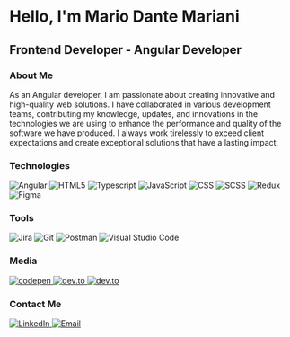 <h1>Hello, I'm Mario Dante Mariani</h1>

<h2>Frontend Developer - Angular Developer</h2>

### About Me

As an Angular developer, I am passionate about creating innovative and high-quality web solutions. 
I have collaborated in various development teams, contributing my knowledge, updates, and innovations in the technologies we are using to enhance the performance and quality of the software we have produced.
I always work tirelessly to exceed client expectations and create exceptional solutions that have a lasting impact.

### Technologies
![Angular](https://img.shields.io/badge/-Angular-333333?style=flat&logo=angular)
![HTML5](https://img.shields.io/badge/-HTML5-333333?style=flat&logo=HTML5)
![Typescript](https://img.shields.io/badge/-Typescript-333333?style=flat&logo=typescript)
![JavaScript](https://img.shields.io/badge/-JavaScript-333333?style=flat&logo=javascript)
![CSS](https://img.shields.io/badge/-CSS-333333?style=flat&logo=CSS3&logoColor=1572B6)
![SCSS](https://img.shields.io/badge/-SCSS-333333?style=flat&logo=SASS&logoColor=CE6B9E)
![Redux](https://img.shields.io/badge/-Redux-333333?style=flat&logo=redux)
![Figma](https://img.shields.io/badge/-Figma-333333?style=flat&logo=figma)
<br/>

### Tools
![Jira](https://img.shields.io/badge/jira-%230A0FFF.svg?style=flat&logo=jira)
![Git](https://img.shields.io/badge/git-%23F05033.svg?style=flat&logo=git&logoColor=white)
![Postman](https://img.shields.io/badge/Postman-FF6C37?style=flat&logo=postman&logoColor=white)
![Visual Studio Code](https://img.shields.io/badge/Visual%20Studio%20Code-0078d7.svg?style=flat&logo=visual-studio-code)

### Media
<a href="https://codepen.io/mariodante"  target="_blank" rel="noreferrer" >
<img alt="codepen" src="https://img.shields.io/badge/Codepen-000000?style=flat&logo=codepen&logoColor=white"/>
</a>
<a href="https://dev.to/mariodante" target="blank">
<img alt="dev.to" src="https://img.shields.io/badge/dev.to-0A0A0A?style=flat&logo=dev.to&logoColor=white">
</a>

<a href="https://mariodante.medium.com/" target="blank">
<img alt="dev.to" src="https://img.shields.io/badge/Medium-12100E?style=flat&logo=medium&logoColor=white">
</a>

### Contact Me
<a href="https://www.linkedin.com/in/mario-dante-mariani/">
<img alt="LinkedIn" src="https://img.shields.io/badge/LinkedIn-Mario%20Mariani-blue?style=flat-square&logo=linkedin">
</a>
<a href="mailto:mariodante@gmail.com?subject=Github connection">
 <img alt="Email" src="https://img.shields.io/badge/Gmail-mariodante@gmail.com-blue?style=flat-square&logo=gmail">
</a>




<!--
<a href="https://www.atlassian.com/es/software/jira" target="_blank" rel="noreferrer"> <img src="https://www.vectorlogo.zone/logos/atlassian_jira/atlassian_jira-icon.svg" alt="git" width="40" height="40"/> </a>
<a href="https://git-scm.com/" target="_blank" rel="noreferrer"> <img src="https://www.vectorlogo.zone/logos/git-scm/git-scm-icon.svg" alt="git" width="40" height="40"/> </a>
<a href="https://www.postman.com/" target="_blank" rel="noreferrer"> <img src="https://www.vectorlogo.zone/logos/getpostman/getpostman-icon.svg" alt="git" width="40" height="40"/> </a>
<a href="https://code.visualstudio.com/" target="_blank" rel="noreferrer"> <img src="https://www.vectorlogo.zone/logos/visualstudio_code/visualstudio_code-icon.svg" alt="git" width="40" height="40"/> </a>
-->




 <!--

  <br/>
  
  ![React](https://img.shields.io/badge/-React-333333?style=flat&logo=react)
  
  <br/>
  ![Node.js](https://img.shields.io/badge/-Node.js-333333?style=flat&logo=node.js)
  ![Express](https://img.shields.io/badge/-Express-333333?style=flat&logo=express)
  ![PostgreSQL](https://img.shields.io/badge/-PostgreSQL-333333?style=flat&logo=postgresql)
  ![Sequelize](https://img.shields.io/badge/-Sequelize-333333?style=flat&logo=sequelize)
  ![MongoDB](https://img.shields.io/badge/-MongoDB-333333?style=flat&logo=MongoDB)




<h3 align="left">Connect with me:</h3>
<p align="left">
<a href="https://linkedin.com/in/mario-dante-mariani" target="blank"><img src="https://raw.githubusercontent.com/rahuldkjain/github-profile-readme-generator/master/src/images/icons/Social/linked-in-alt.svg" alt="mario-dante-mariani" height="30" width="40" /></a>
<a href="https://medium.com/@mariodante" target="blank"><img align="center" src="https://raw.githubusercontent.com/rahuldkjain/github-profile-readme-generator/master/src/images/icons/Social/medium.svg" alt="@mariodante" height="30" width="40" /></a>
 

 
<a href="https://codepen.io/mariodante" target="blank"><img align="center" src="https://raw.githubusercontent.com/rahuldkjain/github-profile-readme-generator/master/src/images/icons/Social/codepen.svg" alt="mariodante" height="30" width="40" /></a>
<a href="https://dev.to/mariodante" target="blank"><img align="center" src="https://raw.githubusercontent.com/rahuldkjain/github-profile-readme-generator/master/src/images/icons/Social/devto.svg" alt="mariodante" height="30" width="40" /></a>
<a href="https://codesandbox.com/mariodante" target="blank"><img align="center" src="https://raw.githubusercontent.com/rahuldkjain/github-profile-readme-generator/master/src/images/icons/Social/codesandbox.svg" alt="mariodante" height="30" width="40" /></a>
<a href="https://www.hackerrank.com/mariodante" target="blank"><img align="center" src="https://raw.githubusercontent.com/rahuldkjain/github-profile-readme-generator/master/src/images/icons/Social/hackerrank.svg" alt="mariodante" height="30" width="40" /></a>

</p>

<h3 align="left">Languages:</h3>
<p align="left">
  <a href="https://angular.io" target="_blank" rel="noreferrer"> <img src="https://angular.io/assets/images/logos/angular/angular.svg" alt="angular" width="40" height="40"/> </a>
  <a href="https://www.w3.org/html/" target="_blank" rel="noreferrer"> <img src="https://raw.githubusercontent.com/devicons/devicon/master/icons/html5/html5-original-wordmark.svg" alt="html5" width="40" height="40"/> </a> 
  <a href="https://developer.mozilla.org/en-US/docs/Web/JavaScript" target="_blank" rel="noreferrer"> <img src="https://raw.githubusercontent.com/devicons/devicon/master/icons/javascript/javascript-original.svg" alt="javascript" width="40" height="40"/> </a> <a href="https://sass-lang.com" target="_blank" rel="noreferrer"> <img src="https://raw.githubusercontent.com/devicons/devicon/master/icons/sass/sass-original.svg" alt="sass" width="40" height="40"/> </a> 
  <a href="https://www.typescriptlang.org/" target="_blank" rel="noreferrer"> <img src="https://raw.githubusercontent.com/devicons/devicon/master/icons/typescript/typescript-original.svg" alt="typescript" width="40" height="40"/> </a>
  <a href="https://developer.mozilla.org/es/docs/Web/CSS" target="_blank" rel="noreferrer"> <img src="https://www.vectorlogo.zone/logos/w3_css/w3_css-official.svg" alt="git" width="40" height="40"/> </a>
</p>

<h3 align="left">Tools:</h3>
<p align="left">
<a href="https://www.atlassian.com/es/software/jira" target="_blank" rel="noreferrer"> <img src="https://www.vectorlogo.zone/logos/atlassian_jira/atlassian_jira-icon.svg" alt="git" width="40" height="40"/> </a>
<a href="https://git-scm.com/" target="_blank" rel="noreferrer"> <img src="https://www.vectorlogo.zone/logos/git-scm/git-scm-icon.svg" alt="git" width="40" height="40"/> </a>
<a href="https://www.postman.com/" target="_blank" rel="noreferrer"> <img src="https://www.vectorlogo.zone/logos/getpostman/getpostman-icon.svg" alt="git" width="40" height="40"/> </a>
<a href="https://code.visualstudio.com/" target="_blank" rel="noreferrer"> <img src="https://www.vectorlogo.zone/logos/visualstudio_code/visualstudio_code-icon.svg" alt="git" width="40" height="40"/> </a>
</p>
-->
